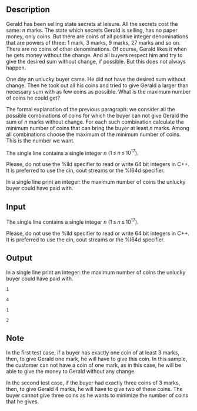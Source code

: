 ## Description

<div><p>Gerald has been selling state secrets at leisure. All the secrets cost the same: <span class="tex-span"><i>n</i></span> marks. The state which secrets Gerald is selling, has no paper money, only coins. But there are coins of all positive integer denominations that are powers of three: 1 mark, 3 marks, 9 marks, 27 marks and so on. There are no coins of other denominations. Of course, Gerald likes it when he gets money without the change. And all buyers respect him and try to give the desired sum without change, if possible. But this does not always happen.</p><p>One day an unlucky buyer came. He did not have the desired sum without change. Then he took out all his coins and tried to give Gerald a larger than necessary sum with as few coins as possible. What is the maximum number of coins he could get?</p><p><span class="tex-font-style-it">The formal explanation of the previous paragraph:</span> we consider all the possible combinations of coins for which the buyer can not give Gerald the sum of <span class="tex-span"><i>n</i></span> marks without change. For each such combination calculate the minimum number of coins that can bring the buyer at least <span class="tex-span"><i>n</i></span> marks. Among all combinations choose the maximum of the minimum number of coins. This is the number we want.</p></div><div class="input-specification"><p>The single line contains a single integer <span class="tex-span"><i>n</i></span> (<span class="tex-span">1 ≤ <i>n</i> ≤ 10<sup class="upper-index">17</sup></span>).</p><p>Please, do not use the <span class="tex-font-style-tt">%lld</span> specifier to read or write 64 bit integers in С++. It is preferred to use the <span class="tex-font-style-tt">cin</span>, <span class="tex-font-style-tt">cout</span> streams or the <span class="tex-font-style-tt">%I64d</span> specifier.</p></div><div class="output-specification"><p>In a single line print an integer: the maximum number of coins the unlucky buyer could have paid with.</p></div>

## Input

<p>The single line contains a single integer <span class="tex-span"><i>n</i></span> (<span class="tex-span">1 ≤ <i>n</i> ≤ 10<sup class="upper-index">17</sup></span>).</p><p>Please, do not use the <span class="tex-font-style-tt">%lld</span> specifier to read or write 64 bit integers in С++. It is preferred to use the <span class="tex-font-style-tt">cin</span>, <span class="tex-font-style-tt">cout</span> streams or the <span class="tex-font-style-tt">%I64d</span> specifier.</p>

## Output

<p>In a single line print an integer: the maximum number of coins the unlucky buyer could have paid with.</p>





```input1
1

```




```input2
4

```




```output1
1

```




```output2
2

```



## Note

<p>In the first test case, if a buyer has exactly one coin of at least 3 marks, then, to give Gerald one mark, he will have to give this coin. In this sample, the customer can not have a coin of one mark, as in this case, he will be able to give the money to Gerald without any change.</p><p>In the second test case, if the buyer had exactly three coins of 3 marks, then, to give Gerald 4 marks, he will have to give two of these coins. The buyer cannot give three coins as he wants to minimize the number of coins that he gives.</p>
